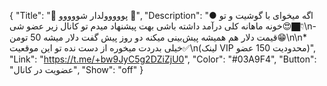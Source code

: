 {
"Title": "💸    پووووولدار شووووو    💸",
"Description": "● اگه میخوای با گوشیت و تو خونه ماهانه کلی درآمد داشته باشی بهت پیشنهاد میدم تو کانال زیر عضو شی😍👇🏿\n- قیمت دلار هم همیشه پیش‌بینی میکنه دو روز پیش گفت دلار میشه 50 تومن😁\n\n* خیلی بدردت میخوره از دست نده تو این موقعیت✅\n(لینک VIP محدودیت 150 عضو)",
"Link": "https://t.me/+bw9JyC5g2DZiZjU0",
"Color": "#03A9F4",
"Button": "عضویت در کانال",
"Show": "off"
}
